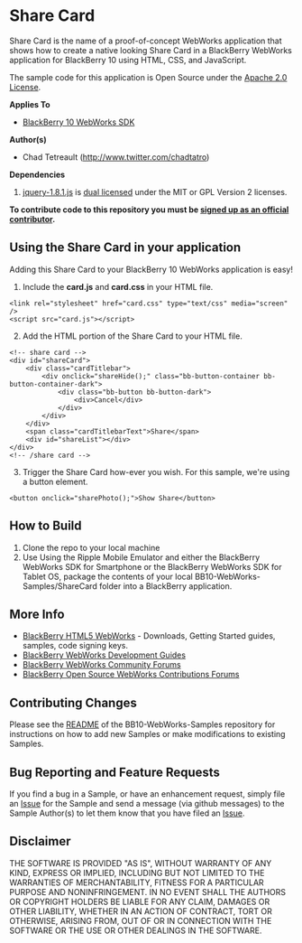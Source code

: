 # Share Card

Share Card is the name of a proof-of-concept WebWorks application that shows how to create a native looking Share Card in a BlackBerry WebWorks application for BlackBerry 10 using HTML, CSS, and JavaScript.

The sample code for this application is Open Source under the [Apache 2.0 License](http://www.apache.org/licenses/LICENSE-2.0.html).

**Applies To**

* [BlackBerry 10 WebWorks SDK](https://developer.blackberry.com/html5/download/sdk) 

**Author(s)** 

* Chad Tetreault (http://www.twitter.com/chadtatro)

**Dependencies**

1. [jquery-1.8.1.js](http://code.jquery.com/jquery-1.7.2.js) is [dual licensed](http://jquery.org/license/) under the MIT or GPL Version 2 licenses.

**To contribute code to this repository you must be [signed up as an official contributor](http://blackberry.github.com/howToContribute.html).**

## Using the Share Card in your application

Adding this Share Card to your BlackBerry 10 WebWorks application is easy!

1. Include the **card.js** and **card.css** in your HTML file.

```
<link rel="stylesheet" href="card.css" type="text/css" media="screen" />
<script src="card.js"></script>
```

2. Add the HTML portion of the Share Card to your HTML file.

```
<!-- share card -->
<div id="shareCard">
    <div class="cardTitlebar">
        <div onclick="shareHide();" class="bb-button-container bb-button-container-dark">
            <div class="bb-button bb-button-dark">
                <div>Cancel</div>
            </div>
        </div>
    </div>
    <span class="cardTitlebarText">Share</span>
    <div id="shareList"></div>
</div>
<!-- /share card -->
```

3. Trigger the Share Card how-ever you wish.  For this sample, we're using a button element.

```
<button onclick="sharePhoto();">Show Share</button>
```



## How to Build

1. Clone the repo to your local machine
2. Use Using the Ripple Mobile Emulator and either the BlackBerry WebWorks SDK for Smartphone or the BlackBerry WebWorks SDK for Tablet OS, package the contents of your local BB10-WebWorks-Samples/ShareCard folder into a BlackBerry application.

## More Info

* [BlackBerry HTML5 WebWorks](https://bdsc.webapps.blackberry.com/html5/) - Downloads, Getting Started guides, samples, code signing keys.
* [BlackBerry WebWorks Development Guides](https://bdsc.webapps.blackberry.com/html5/documentation)
* [BlackBerry WebWorks Community Forums](http://supportforums.blackberry.com/t5/Web-and-WebWorks-Development/bd-p/browser_dev)
* [BlackBerry Open Source WebWorks Contributions Forums](http://supportforums.blackberry.com/t5/BlackBerry-WebWorks/bd-p/ww_con)

## Contributing Changes

Please see the [README](https://github.com/blackberry/BB10-WebWorks-Samples) of the BB10-WebWorks-Samples repository for instructions on how to add new Samples or make modifications to existing Samples.

## Bug Reporting and Feature Requests

If you find a bug in a Sample, or have an enhancement request, simply file an [Issue](https://github.com/blackberry/BB10-WebWorks-Samples/issues) for the Sample and send a message (via github messages) to the Sample Author(s) to let them know that you have filed an [Issue](https://github.com/blackberry/BB10-WebWorks-Samples/issues).

## Disclaimer

THE SOFTWARE IS PROVIDED "AS IS", WITHOUT WARRANTY OF ANY KIND, EXPRESS OR IMPLIED, INCLUDING BUT NOT LIMITED TO THE WARRANTIES OF MERCHANTABILITY, FITNESS FOR A PARTICULAR PURPOSE AND NONINFRINGEMENT. IN NO EVENT SHALL THE AUTHORS OR COPYRIGHT HOLDERS BE LIABLE FOR ANY CLAIM, DAMAGES OR OTHER LIABILITY, WHETHER IN AN ACTION OF CONTRACT, TORT OR OTHERWISE, ARISING FROM, OUT OF OR IN CONNECTION WITH THE SOFTWARE OR THE USE OR OTHER DEALINGS IN THE SOFTWARE.